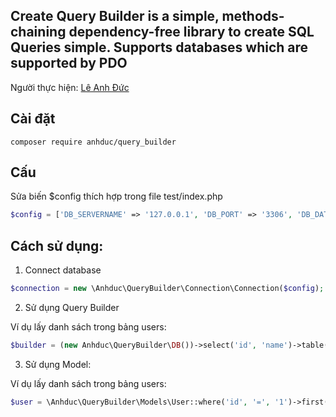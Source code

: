 ## Create Query Builder is a simple, methods-chaining dependency-free library to create SQL Queries simple. Supports databases which are supported by PDO

Người thực hiện: [Lê Anh Đức](https://github.com/AnhducNA)

## Cài đặt

```
composer require anhduc/query_builder
```

## Cấu 

Sửa biến $config thích hợp trong file test/index.php

```php
$config = ['DB_SERVERNAME' => '127.0.0.1', 'DB_PORT' => '3306', 'DB_DATABASE' => 'query_builder', 'DB_USERNAME' => 'root', 'DB_PASSWORD' => 'password'];

```


## Cách sử dụng:

1. Connect database

```php
$connection = new \Anhduc\QueryBuilder\Connection\Connection($config);
```

2. Sử dụng Query Builder

Ví dụ lấy danh sách trong bảng users:

```php
$builder = (new Anhduc\QueryBuilder\DB())->select('id', 'name')->table('users')->where('id', '=', 1)->all();
```

3. Sử dụng Model:

Ví dụ lấy danh sách trong bảng users:

```php
$user = \Anhduc\QueryBuilder\Models\User::where('id', '=', '1')->first();
```